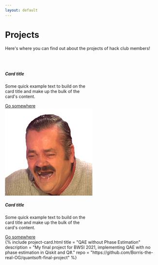 ```yaml
---
layout: default
---
```


<div class='container'>
    <h1 class='text-primary'>Projects</h1>
    <p>Here's where you can find out about the projects of hack club members!</p>
    <br>
</div>

<div class="container">
  <div class="row">
    <div class="col-sm">
      <div class="card" style="width: 18rem;">
        <img class="card-img-top" id="crd1" src="data:image/gif;base64,R0lGODlhAQABAAD/ACwAAAAAAQABAAACADs%3D" alt="Pretend this has color...">
        <div class="card-body">
            <h5 class="card-title">Card title</h5>
            <p class="card-text">Some quick example text to build on the card title and make up the bulk of the card's content.</p>
            <a href="#" class="btn btn-primary">Go somewhere</a>
        </div>
      </div>
    </div>
    <div class="col-sm">
      <div class="card" style="width: 18rem;">
        <img class="card-img-top" id="crd1" src="assets/kekw.png" alt="Pretend this has color...">
        <div class="card-body">
            <h5 class="card-title">Card title</h5>
            <p class="card-text">Some quick example text to build on the card title and make up the bulk of the card's content.</p>
            <a href="#" class="btn btn-primary">Go somewhere</a>
        </div>
      </div>
    </div>
    <div class="col-sm">
      {% include project-card.html
      title = "QAE without Phase Estimation"
      description = "My final project for BWSI 2021, implementing QAE with no phase estimation in Qiskit and Q#."
      repo = "https://github.com/Borris-the-real-OG/quantsoft-final-project" %}
    </div>
  </div>
  <script>
      var stringToColor = function(str) {
        var hash = 0;
        for (var i = 0; i < str.length; i++) {
            hash = str.charCodeAt(i) + ((hash << 5) - hash);
        }
        var colour = '#';
        for (var i = 0; i < 3; i++) {
            var value = (hash >> (i * 8)) & 0xFF;
            colour += ('00' + value.toString(16)).substr(-2);
        }
        return colour;
      }
      var getElementByXpath = function(path) {
        return document.evaluate(path, document, null, XPathResult.ORDERED_NODE_ITERATOR_TYPE, null);
      }
      var upath = getElementByXpath("//div[@class='card-body']/a[1]");
      var ipath = getElementByXpath("//img[@class='card-img-top']");
      var urls = []
      var url = upath.iterateNext();
      while (url) {
          urls.push(url);
          url = upath.iterateNext();
      }
      var imgs = []
      var img = ipath.iterateNext();
      while (img) {
          imgs.push(img);
          img = ipath.iterateNext();
      }
      for (let i = 0; i < imgs.length; i++) {
          if (imgs[i].src == "data:image/gif;base64,R0lGODlhAQABAAD/ACwAAAAAAQABAAACADs%3D")
            imgs[i].style.backgroundColor = stringToColor(urls[i].href);
      }
  </script>
</div>